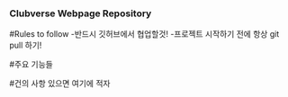 ### Clubverse Webpage Repository

#Rules to follow
-반드시 깃허브에서 협업할것!
-프로젝트 시작하기 전에 항상 git pull 하기!

#주요 기능들

#건의 사항 있으면 여기에 적자